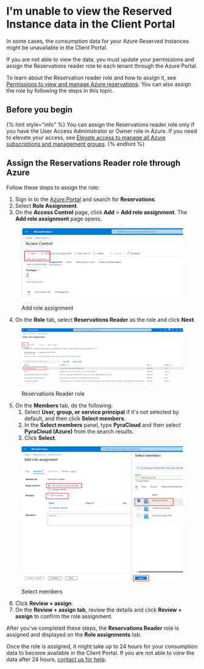 # I'm unable to view the Reserved Instance data in the Client Portal

In some cases, the consumption data for your Azure Reserved Instances might be unavailable in the Client Portal.&#x20;

If you are not able to view the data, you must update your permissions and assign the Reservations reader role to each tenant through the Azure Portal.&#x20;

To learn about the Reservation reader role and how to assign it, see [Permissions to view and manage Azure reservations](https://docs.microsoft.com/en-us/azure/cost-management-billing/reservations/view-reservations). You can also assign the role by following the steps in this topic.

## Before you begin <a href="#assign-the-owner-role-for-all-reservations" id="assign-the-owner-role-for-all-reservations"></a>

{% hint style="info" %}
You can assign the Reservations reader role only if you have the User Access Administrator or Owner role in Azure. If you need to elevate your access, see [Elevate access to manage all Azure subscriptions and management groups](https://learn.microsoft.com/en-us/azure/role-based-access-control/elevate-access-global-admin?tabs=azure-portal).
{% endhint %}

## Assign the **Reservations Reader** role through Azure <a href="#assign-the-owner-role-for-all-reservations" id="assign-the-owner-role-for-all-reservations"></a>

Follow these steps to assign the role:

1. Sign in to the [Azure Portal](https://portal.azure.com/) and search for **Reservations**.&#x20;
2. Select **Role Assignment**.&#x20;
3. On the **Access Control** page, click **Add** > **Add role assignment**. The **Add role assignment** page opens.

<figure><img src="../../.gitbook/assets/Add role assignment (2).png" alt=""><figcaption><p>Add role assignment</p></figcaption></figure>

4. On the **Role** tab, select **Reservations Reader** as the role and click **Next**. &#x20;

<figure><img src="../../.gitbook/assets/ReservationsReader.png" alt=""><figcaption><p>Reservations Reader role</p></figcaption></figure>

5. On the **Members** tab, do the following:
   1. Select **User, group, or service principal** if it's not selected by default, and then click **Select members**. &#x20;
   2. In the **Select members** panel, type **PyraCloud** and then select **PyraCloud (Azure)** from the search results.&#x20;
   3. Click **Select**.&#x20;

<figure><img src="../../.gitbook/assets/Select Members.png" alt=""><figcaption><p>Select members</p></figcaption></figure>

6. Click **Review + assign**.
7. On the **Review + assign tab**, review the details and click **Review + assign** to confirm the role assignment.&#x20;

After you've completed these steps, the **Reservations Reader** role is assigned and displayed on the **Role assignments** tab.&#x20;

Once the role is assigned, it might take up to 24 hours for your consumption data to become available in the Client Portal. If you are not able to view the data after 24 hours, [contact us for help](../getting-support.md).&#x20;
